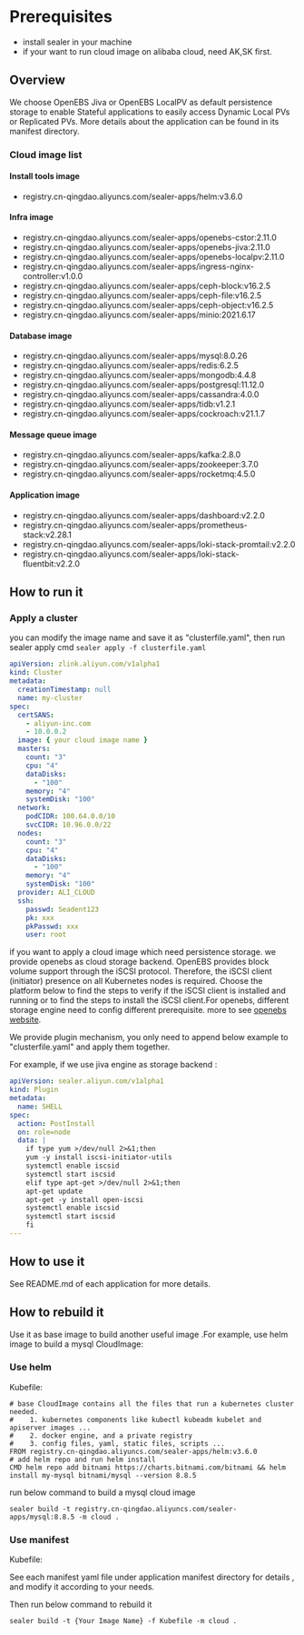 # Prerequisites

* install sealer in your machine
* if your want to run cloud image on alibaba cloud, need AK,SK first.

## Overview

We choose OpenEBS Jiva or OpenEBS LocalPV as default persistence storage to enable Stateful applications to easily access Dynamic Local PVs
or Replicated PVs. More details about the application can be found in its manifest directory.

### Cloud image list

#### Install tools image

* registry.cn-qingdao.aliyuncs.com/sealer-apps/helm:v3.6.0

#### Infra image

* registry.cn-qingdao.aliyuncs.com/sealer-apps/openebs-cstor:2.11.0
* registry.cn-qingdao.aliyuncs.com/sealer-apps/openebs-jiva:2.11.0
* registry.cn-qingdao.aliyuncs.com/sealer-apps/openebs-localpv:2.11.0
* registry.cn-qingdao.aliyuncs.com/sealer-apps/ingress-nginx-controller:v1.0.0
* registry.cn-qingdao.aliyuncs.com/sealer-apps/ceph-block:v16.2.5
* registry.cn-qingdao.aliyuncs.com/sealer-apps/ceph-file:v16.2.5
* registry.cn-qingdao.aliyuncs.com/sealer-apps/ceph-object:v16.2.5
* registry.cn-qingdao.aliyuncs.com/sealer-apps/minio:2021.6.17

#### Database image

* registry.cn-qingdao.aliyuncs.com/sealer-apps/mysql:8.0.26
* registry.cn-qingdao.aliyuncs.com/sealer-apps/redis:6.2.5
* registry.cn-qingdao.aliyuncs.com/sealer-apps/mongodb:4.4.8
* registry.cn-qingdao.aliyuncs.com/sealer-apps/postgresql:11.12.0
* registry.cn-qingdao.aliyuncs.com/sealer-apps/cassandra:4.0.0
* registry.cn-qingdao.aliyuncs.com/sealer-apps/tidb:v1.2.1
* registry.cn-qingdao.aliyuncs.com/sealer-apps/cockroach:v21.1.7

#### Message queue image

* registry.cn-qingdao.aliyuncs.com/sealer-apps/kafka:2.8.0
* registry.cn-qingdao.aliyuncs.com/sealer-apps/zookeeper:3.7.0
* registry.cn-qingdao.aliyuncs.com/sealer-apps/rocketmq:4.5.0

#### Application image

* registry.cn-qingdao.aliyuncs.com/sealer-apps/dashboard:v2.2.0
* registry.cn-qingdao.aliyuncs.com/sealer-apps/prometheus-stack:v2.28.1
* registry.cn-qingdao.aliyuncs.com/sealer-apps/loki-stack-promtail:v2.2.0
* registry.cn-qingdao.aliyuncs.com/sealer-apps/loki-stack-fluentbit:v2.2.0

## How to run it

### Apply a cluster

you can modify the image name and save it as "clusterfile.yaml", then run sealer apply
cmd  `sealer apply -f clusterfile.yaml`

```yaml
apiVersion: zlink.aliyun.com/v1alpha1
kind: Cluster
metadata:
  creationTimestamp: null
  name: my-cluster
spec:
  certSANS:
    - aliyun-inc.com
    - 10.0.0.2
  image: { your cloud image name }
  masters:
    count: "3"
    cpu: "4"
    dataDisks:
      - "100"
    memory: "4"
    systemDisk: "100"
  network:
    podCIDR: 100.64.0.0/10
    svcCIDR: 10.96.0.0/22
  nodes:
    count: "3"
    cpu: "4"
    dataDisks:
      - "100"
    memory: "4"
    systemDisk: "100"
  provider: ALI_CLOUD
  ssh:
    passwd: Seadent123
    pk: xxx
    pkPasswd: xxx
    user: root
```

if you want to apply a cloud image which need persistence storage. we provide openebs as cloud storage backend. OpenEBS
provides block volume support through the iSCSI protocol. Therefore, the iSCSI client (initiator) presence on all
Kubernetes nodes is required. Choose the platform below to find the steps to verify if the iSCSI client is installed and
running or to find the steps to install the iSCSI client.For openebs, different storage engine need to config different
prerequisite. more to see [openebs website](https://docs.openebs.io/).

We provide plugin mechanism, you only need to append below example to "clusterfile.yaml" and apply them together.

For example, if we use jiva engine as storage backend :

```yaml
apiVersion: sealer.aliyun.com/v1alpha1
kind: Plugin
metadata:
  name: SHELL
spec:
  action: PostInstall
  on: role=node
  data: |
    if type yum >/dev/null 2>&1;then
    yum -y install iscsi-initiator-utils
    systemctl enable iscsid
    systemctl start iscsid
    elif type apt-get >/dev/null 2>&1;then
    apt-get update
    apt-get -y install open-iscsi
    systemctl enable iscsid
    systemctl start iscsid
    fi
---
```

## How to use it

See README.md of each application for more details.

## How to rebuild it

Use it as base image to build another useful image .For example, use helm image to build a mysql CloudImage:

### Use helm

Kubefile:

```shell
# base CloudImage contains all the files that run a kubernetes cluster needed.
#    1. kubernetes components like kubectl kubeadm kubelet and apiserver images ...
#    2. docker engine, and a private registry
#    3. config files, yaml, static files, scripts ...
FROM registry.cn-qingdao.aliyuncs.com/sealer-apps/helm:v3.6.0
# add helm repo and run helm install
CMD helm repo add bitnami https://charts.bitnami.com/bitnami && helm install my-mysql bitnami/mysql --version 8.8.5
```

run below command to build a mysql cloud image

```shell
sealer build -t registry.cn-qingdao.aliyuncs.com/sealer-apps/mysql:8.8.5 -m cloud .
```

### Use manifest

Kubefile:

See each manifest yaml file under application manifest directory for details , and modify it according to your needs.

Then run below command to rebuild it

```shell
sealer build -t {Your Image Name} -f Kubefile -m cloud .
```
